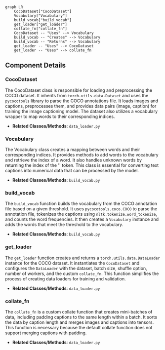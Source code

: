 ```mermaid
graph LR
    CocoDataset["CocoDataset"]
    Vocabulary["Vocabulary"]
    build_vocab["build_vocab"]
    get_loader["get_loader"]
    collate_fn["collate_fn"]
    CocoDataset -- "Uses" --> Vocabulary
    build_vocab -- "Creates" --> Vocabulary
    build_vocab -- "Returns" --> Vocabulary
    get_loader -- "Uses" --> CocoDataset
    get_loader -- "Uses" --> collate_fn
```

## Component Details

### CocoDataset
The CocoDataset class is responsible for loading and preprocessing the COCO dataset. It inherits from `torch.utils.data.Dataset` and uses the `pycocotools` library to parse the COCO annotations file. It loads images and captions, preprocesses them, and provides data pairs (image, caption) for training the image captioning model. The dataset also utilizes a vocabulary wrapper to map words to their corresponding indices.
- **Related Classes/Methods**: `data_loader.py`

### Vocabulary
The Vocabulary class creates a mapping between words and their corresponding indices. It provides methods to add words to the vocabulary and retrieve the index of a word. It also handles unknown words by returning the index of the '<unk>' token. This class is essential for converting text captions into numerical data that can be processed by the model.
- **Related Classes/Methods**: `build_vocab.py`

### build_vocab
The `build_vocab` function builds the vocabulary from the COCO annotation file based on a given threshold. It uses `pycocotools.coco.COCO` to parse the annotation file, tokenizes the captions using `nltk.tokenize.word_tokenize`, and counts the word frequencies. It then creates a `Vocabulary` instance and adds the words that meet the threshold to the vocabulary.
- **Related Classes/Methods**: `build_vocab.py`

### get_loader
The `get_loader` function creates and returns a `torch.utils.data.DataLoader` instance for the COCO dataset. It instantiates the `CocoDataset` and configures the `DataLoader` with the dataset, batch size, shuffle option, number of workers, and the custom `collate_fn`. This function simplifies the process of creating data loaders for training and validation.
- **Related Classes/Methods**: `data_loader.py`

### collate_fn
The `collate_fn` is a custom collate function that creates mini-batches of data, including padding captions to the same length within a batch. It sorts the data by caption length and merges images and captions into tensors. This function is necessary because the default collate function does not support merging captions with padding.
- **Related Classes/Methods**: `data_loader.py`
